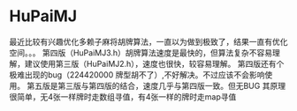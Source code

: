 # HuPaiMJ

最近比较有兴趣优化多赖子麻将胡牌算法，一直以为做到极致了，结果一直有优化空间。。。
第四版（HuPaiMJ3.h）胡牌算法速度是最快的，但算法复杂不容易理解，建议使用第三版（HuPaiMJ2.h），速度也很快，较容易理解。
第四版还有个极难出现的bug（224420000 牌型胡不了）,不好解决。不过应该不会影响使用。
第五版是第三版与第四版的结合，速度几乎与第四版一致。但无BUG
其原理很简单，无4张一样牌时走数组寻值，有4张一样的牌时走map寻值